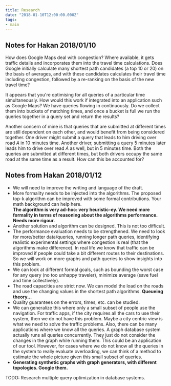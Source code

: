 ```yaml
---
title: Research
date: "2018-01-10T12:00:00.000Z"
tags:
- main
---
```


## Notes for Hakan **2018/01/10**

How does Google Maps deal with congestion? Where available, it gets traffic details and incorporates them into the travel time calculations. Does Google initially calculate many shortest path candidates (a top 10 or 20) on the basis of averages, and with these candidates calculates their travel time including congestion, followed by a re-ranking on the basis of the new travel time?

It appears that you're optimising for all queries of a particular time simultaneously. How would this work if integrated into an application such as Google Maps? We have queries flowing in continuously. Do we collect them into buckets of matching times, and once a bucket is full we run the queries together in a query set and return the results?

Another concern of mine is that queries that are submitted at different times are still dependent on each other, and would benefit from being considered together. One driver might submit a query that leads to him driving over road $A$ in 10 minutes time. Another driver, submitting a query 5 minutes later leads him to drive over read $A$ as well, but in 5 minutes time. Both the queries are submitted at different times, but both drivers occupy the same road at the same time as a result. How can this be accounted for?

## Notes from Hakan **2018/01/12**

- We will need to improve the writing and language of the draft.
- More formality needs to be injected into the algorithms. The proposed top-k algorithm can be improved with some formal contributions. Your math background can help here.  
  **The algorithm is very ad-hoc: very heuristic-ey. We need more formality in terms of reasoning about the algorithms performance. Needs more rigour.**
- Another solution and algorithm can be designed. This is not too difficult.
- The performance evaluation needs to be strengthened. We need to look for more/better data/queries, running longer path queries, identifying realistic experimental settings where congestion is real (that the algorithms make difference). In real life we know that traffic can be improved if people could take a bit different routes to their destinations. So we will work on more graphs and path queries to show insights into this problem.
- We can look at different formal goals, such as bounding the worst case for any query (no too unhappy traveler), minimize average (save fuel and time collectively).   
- The road capacities are strict now. We can model the load on the roads and use the changing values in the shortest path algorithms.  **Queueing theory...**
- Quality guarantees on the errors, times, etc. can be studied.
- We can generalize this where only a small subset of people use the navigation. For traffic apps, if the city requires all the cars to use their system, then we do not have this problem. Maybe a city centric view is what we need to solve the traffic problems. Also, there can be many applications where we know all the queries. A graph database system actually runs all queries concurrently. They just do not consider the changes in the graph while running them. This could be an application of our tool. However, for cases where we do not know all the queries in the system to really evaluate overloading, we can think of a method to estimate the whole picture given this small subset of queries.
- **Generating synthetic graphs with graph generators, with different topologies. Google them.**

TODO: Research multiple query optimization in database systems.